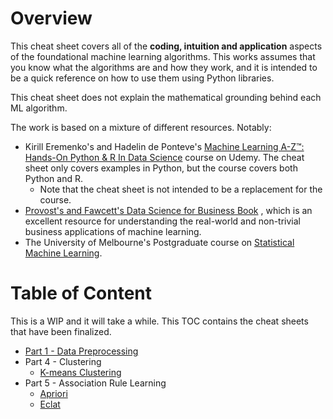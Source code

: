 # Overview

This cheat sheet covers all of the __coding, intuition and application__ aspects of the foundational machine learning algorithms. 
This works assumes that you know what the algorithms are and how they work, and it is intended to be a quick
reference on how to use them using Python libraries.

This cheat sheet does not explain the mathematical grounding behind each ML algorithm.

The work is based on a mixture of different resources. Notably: 
- Kirill Eremenko's and Hadelin de Ponteve's 
[Machine Learning A-Z™: Hands-On Python & R In Data Science](https://www.udemy.com/share/101Wci/) course
on Udemy. The cheat sheet only covers examples in Python, but the course covers both Python and R.
    - Note that the cheat sheet is not intended to be a replacement for the course.
- [Provost's and Fawcett's Data Science for Business Book](https://www.amazon.com.au/dp/1449361323/ref=cm_sw_em_r_mt_dp_U_6V8rEbN00QKMA)
, which is an excellent resource for understanding the real-world and non-trivial business applications of machine learning.
-  The University of Melbourne's Postgraduate course on [Statistical Machine Learning](https://handbook.unimelb.edu.au/2020/subjects/comp90051).

# Table of Content

This is a WIP and it will take a while. This TOC contains the cheat sheets that have been finalized.
- [Part 1 - Data Preprocessing](cheatsheets/Part%201%20-%20Data%20Preprocessing/data-preprocessing.md)
- Part 4 - Clustering
  - [K-means Clustering](cheatsheets/Part%204%20-%20Clustering/k_means_clustering.md)
- Part 5 - Association Rule Learning
  - [Apriori](cheatsheets/Part%205%20-%20Association%20Rule%20Learning/apriori.md)
  - [Eclat](cheatsheets/Part%205%20-%20Association%20Rule%20Learning/eclat.md)
